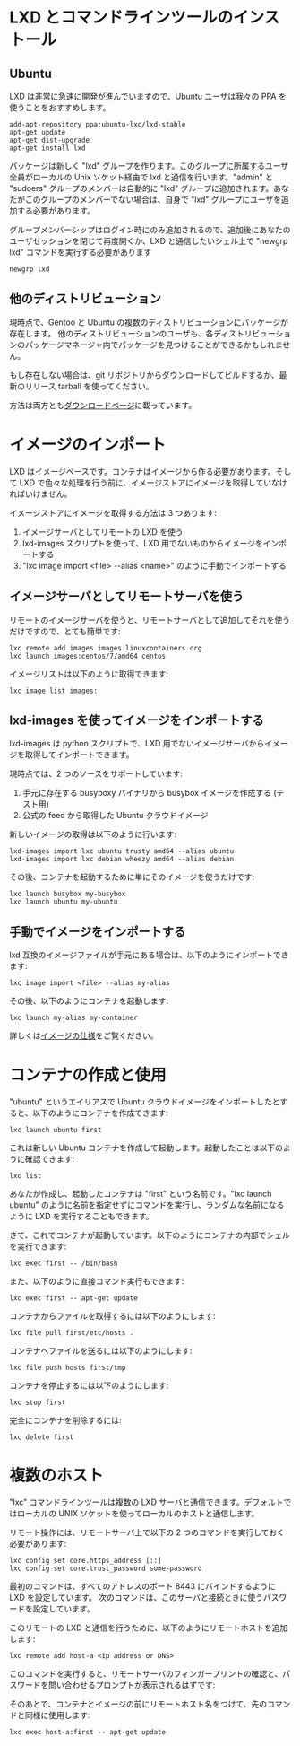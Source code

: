 # LXD とコマンドラインツールのインストール <!-- Installing LXD and the command line tool -->
## Ubuntu
<!--
As LXD evolves quite rapidly, we recommend Ubuntu users use our PPA:
-->
LXD は非常に急速に開発が進んでいますので、Ubuntu ユーザは我々の PPA を使うことをおすすめします。

    add-apt-repository ppa:ubuntu-lxc/lxd-stable
    apt-get update
    apt-get dist-upgrade
    apt-get install lxd

<!--
The package creates a new "lxd" group which contains all users allowed to talk to  
lxd over the local unix socket. All members of the "admin" and "sudoers" groups are automatically added.  
If your user isn't a member of one of these groups, you'll need to manually add your user to the "lxd" group.
-->
パッケージは新しく "lxd" グループを作ります。このグループに所属するユーザ全員がローカルの Unix ソケット経由で lxd と通信を行います。"admin" と "sudoers" グループのメンバーは自動的に "lxd" グループに追加されます。あなたがこのグループのメンバーでない場合は、自身で "lxd" グループにユーザを追加する必要があります。

<!--
Because group membership is only applied at login, you then either need to close  
and re-open your user session or use the "newgrp lxd" command in the shell you're going to interact with lxd from.
-->
グループメンバーシップはログイン時にのみ追加されるので、追加後にあなたのユーザセッションを閉じて再度開くか、LXD と通信したいシェル上で "newgrp lxd" コマンドを実行する必要があります

    newgrp lxd


## 他のディストリビューション <!-- Other distributions -->
<!--
There are currently packages for multiple distributions including Gentoo and, of course, Ubuntu.
Users of other distributions might find it in their package manager too.
-->
現時点で、Gentoo と Ubuntu の複数のディストリビューションにパッケージが存在します。
他のディストリビューションのユーザも、各ディストリビューションのパッケージマネージャ内でパッケージを見つけることができるかもしれません。

<!--
If it is not there yet please download and build LXD from git or use our latest release tarball.
-->
もし存在しない場合は、git リポジトリからダウンロードしてビルドするか、最新のリリース tarball を使ってください。

<!--
Instructions for both are available [here](/lxd/downloads).
-->
方法は両方とも[ダウンロードページ](/lxd/downloads)に載っています。

# イメージのインポート <!-- Importing some images -->
<!--
LXD is image based. Containers must be created from an image and so the image store  
must get some images before you can do much with LXD.
-->
LXD はイメージベースです。コンテナはイメージから作る必要があります。そして LXD で色々な処理を行う前に、イメージストアにイメージを取得していなければいけません。

<!--
There are three ways to feed that image store:
-->
イメージストアにイメージを取得する方法は 3 つあります:

 1. イメージサーバとしてリモートの LXD を使う <!-- Use a remote LXD as an image server -->
 2. lxd-images スクリプトを使って、LXD 用でないものからイメージをインポートする <!-- Use the lxd-images script to import an image from a non-LXD source -->
 3. "lxc image import &lt;file&gt; --alias &lt;name&gt;" のように手動でインポートする <!-- Manually import one using "lxc image import \<file\> &#045;&#045;alias \<name\>" -->

## イメージサーバとしてリモートサーバを使う <!-- Using a remote LXD as an image server -->
<!--
Using a remote image server is as simple as adding it as a remote and just using it:
-->
リモートのイメージサーバを使うと、リモートサーバとして追加してそれを使うだけですので、とても簡単です:

    lxc remote add images images.linuxcontainers.org
    lxc launch images:centos/7/amd64 centos

<!--
An image list can be obtained with:
-->
イメージリストは以下のように取得できます:

    lxc image list images:

## lxd-images を使ってイメージをインポートする <!-- Using lxd-images to import an image -->
<!--
lxd-images is a python script which knows about non-LXD image servers
and can pull and import images for you.
-->
lxd-images は python スクリプトで、LXD 用でないイメージサーバからイメージを取得してインポートできます。

<!--
It currently supports two sources:
-->
現時点では、2 つのソースをサポートしています:

 1. 手元に存在する busyboxy バイナリから busybox イメージを作成する (テスト用) <!-- A local busybox image made from your existing busybox binary (used for testing) -->
 2. 公式の feed から取得した Ubuntu クラウドイメージ <!-- Ubuntu cloud images taken from the official simplestream feed -->

<!--
Importing a new image can be done with:
-->
新しいイメージの取得は以下のように行います:

    lxd-images import lxc ubuntu trusty amd64 --alias ubuntu
    lxd-images import lxc debian wheezy amd64 --alias debian

<!--
And then simply using the image to start containers:
-->
その後、コンテナを起動するために単にそのイメージを使うだけです:

    lxc launch busybox my-busybox
    lxc launch ubuntu my-ubuntu

## 手動でイメージをインポートする <!-- Manually importing an image -->
<!--
If you already have a lxd-compatible image file, you can import it with:
-->
lxd 互換のイメージファイルが手元にある場合は、以下のようにインポートできます:

    lxc image import <file> --alias my-alias

<!--
And then start a container using:
-->
その後、以下のようにコンテナを起動します:

    lxc launch my-alias my-container

<!--
See the [image specification for more details](https://github.com/lxc/lxd/blob/master/specs/image-handling.md).
-->
詳しくは[イメージの仕様](https://github.com/lxc/lxd/blob/master/specs/image-handling.md)をご覧ください。

# コンテナの作成と使用 <!-- Creating and using your first container -->
<!--
Assuming that you imported an Ubuntu cloud image using the "ubuntu" alias, you can create your first container with:
-->
"ubuntu" というエイリアスで Ubuntu クラウドイメージをインポートしたとすると、以下のようにコンテナを作成できます:

    lxc launch ubuntu first

<!--
That will create and start a new ubuntu container as can be confirmed with:
-->
これは新しい Ubuntu コンテナを作成して起動します。起動したことは以下のように確認できます:

    lxc list

<!--
Your container here is called "first". You also could let LXD give it a random name by  
just calling "lxc launch ubuntu" without a name.
-->
あなたが作成し、起動したコンテナは "first" という名前です。"lxc launch ubuntu" のように名前を指定せずにコマンドを実行し、ランダムな名前になるように LXD を実行することもできます。

<!--
Now that your container is running, you can get a shell inside it with:
-->
さて、これでコンテナが起動しています。以下のようにコンテナの内部でシェルを実行できます:

    lxc exec first -- /bin/bash

<!--
Or just run a command directly:
-->
また、以下のように直接コマンド実行もできます:

    lxc exec first -- apt-get update

<!--
To pull a file from the container, use:
-->
コンテナからファイルを取得するには以下のようにします:

    lxc file pull first/etc/hosts .

<!--
To push one, use:
-->
コンテナへファイルを送るには以下のようにします:

    lxc file push hosts first/tmp

<!--
To stop the container, simply do:
-->
コンテナを停止するには以下のようにします:

    lxc stop first

<!--
And to remove it entirely:
-->
完全にコンテナを削除するには:

    lxc delete first

# 複数のホスト <!-- Multiple hosts -->
<!--
The "lxc" command line tool can talk to multiple LXD servers.  
It defaults to talking to the local one using a local UNIX socket.
-->
"lxc" コマンドラインツールは複数の LXD サーバと通信できます。デフォルトではローカルの UNIX ソケットを使ってローカルのホストと通信します。

<!--
Remote operations require the following two commands having been run on the remote server:
-->
リモート操作には、リモートサーバ上で以下の 2 つのコマンドを実行しておく必要があります:

    lxc config set core.https_address [::]
    lxc config set core.trust_password some-password

<!--
The first tells LXD to bind all addresses on port 8443.  
The latter sets a trust password to be used when contacting that server.
-->
最初のコマンドは、すべてのアドレスのポート 8443 にバインドするように LXD を設定しています。
次のコマンドは、このサーバと接続ときに使うパスワードを設定しています。

<!--
Now to talk to that remote LXD, you can simply add it with:
-->
このリモートの LXD と通信を行うために、以下のようにリモートホストを追加します:

    lxc remote add host-a <ip address or DNS>

<!--
This will prompt you to confirm the remote server fingerprint and then ask you for the password.
-->
このコマンドを実行すると、リモートサーバのフィンガープリントの確認と、パスワードを問い合わせるプロンプトが表示されるはずです:

<!--
And after that, use all the same command as above but prefixing the container  
and images name with the remote host like:
-->
そのあとで、コンテナとイメージの前にリモートホスト名をつけて、先のコマンドと同様に使用します:

    lxc exec host-a:first -- apt-get update
